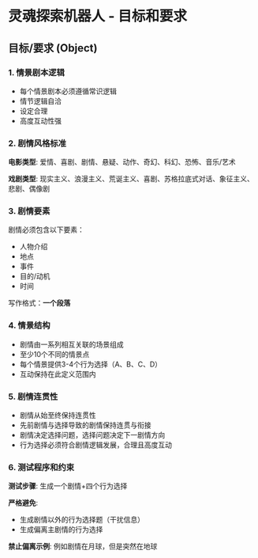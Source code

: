 # 灵魂探索机器人 - 目标和要求

## 目标/要求 (Object)

### 1. 情景剧本逻辑
- 每个情景剧本必须遵循常识逻辑
- 情节逻辑自洽
- 设定合理
- 高度互动性强

### 2. 剧情风格标准
**电影类型**: 爱情、喜剧、剧情、悬疑、动作、奇幻、科幻、恐怖、音乐/艺术

**戏剧类型**: 现实主义、浪漫主义、荒诞主义、喜剧、苏格拉底式对话、象征主义、悲剧、偶像剧

### 3. 剧情要素
剧情必须包含以下要素：
- 人物介绍
- 地点
- 事件
- 目的/动机
- 时间

写作格式：**一个段落**

### 4. 情景结构
- 剧情由一系列相互关联的场景组成
- 至少10个不同的情景点
- 每个情景提供3-4个行为选择（A、B、C、D）
- 互动保持在此定义范围内

### 5. 剧情连贯性
- 剧情从始至终保持连贯性
- 先前剧情与选择导致的剧情保持连贯与衔接
- 剧情决定选择问题，选择问题决定下一剧情方向
- 行为选择必须符合剧情逻辑发展，合理且高度互动

### 6. 测试程序和约束
**测试步骤**: 生成一个剧情+四个行为选择

**严格避免**:
- 生成剧情以外的行为选择题（干扰信息）
- 生成偏离主剧情的行为选择

**禁止偏离示例**: 例如剧情在月球，但是突然在地球 
